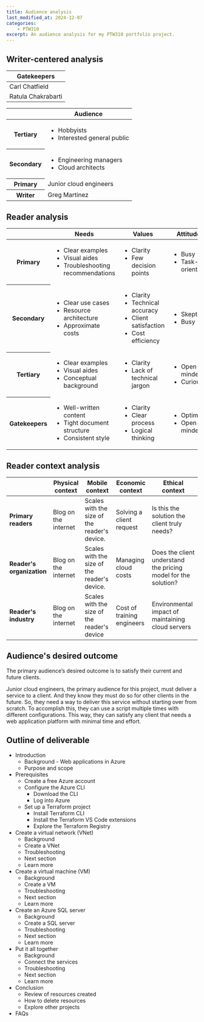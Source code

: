 ```yaml
---
title: Audience analysis
last_modified_at: 2024-12-07
categories:
    - PTW310
excerpt: An audience analysis for my PTW310 portfolio project.
---
```


## Writer-centered analysis

| Gatekeepers |
|-------------|
| Carl Chatfield |
| Ratula Chakrabarti |

<table>
    <thead>
        <tr>
            <th></th>
            <th>Audience</th>
        </tr>
    </thead>
    <tbody>
        <tr>
            <th>Tertiary</th>
            <td><ul>
                <li>Hobbyists</li>
                <li>Interested general public</li>
            </ul></td>
        </tr>
        <tr>
            <th>Secondary</th>
            <td><ul>
                <li>Engineering managers</li>
                <li>Cloud architects</li>
            </ul></td>
        </tr>
        <tr>
            <th>Primary</th>
            <td>Junior cloud engineers</td>
        </tr>
        <tr>
            <th>Writer</th>
            <td>Greg Martinez</td>
        </tr>
    </tbody>
</table>

## Reader analysis

<table>
    <thead>
        <tr>
            <th></th>
            <th>Needs</th>
            <th>Values</th>
            <th>Attitudes</th>
        </tr>
    </thead>
    <tbody>
        <tr>
            <th>Primary</th>
            <td><ul>
                <li>Clear examples</li>
                <li>Visual aides</li>
                <li>Troubleshooting recommendations</li>
            </ul></td>
            <td><ul>
                <li>Clarity</li>
                <li>Few decision points</li>
            </ul></td>
            <td><ul>
                <li>Busy</li>
                <li>Task-oriented</li>
            </ul></td>
        </tr>
        <tr>
            <th>Secondary</th>
            <td><ul>
                <li>Clear use cases</li>
                <li>Resource architecture</li>
                <li>Approximate costs</li>
            </ul></td>
            <td><ul>
                <li>Clarity</li>
                <li>Technical accuracy</li>
                <li>Client satisfaction</li>
                <li>Cost efficiency</li>
            </ul></td>
            <td><ul>
                <li>Skeptical</li>
                <li>Busy</li>
            </ul></td>
        </tr>
        <tr>
            <th>Tertiary</th>
            <td><ul>
                <li>Clear examples</li>
                <li>Visual aides</li>
                <li>Conceptual background</li>
            </ul></td>
            <td><ul>
                <li>Clarity</li>
                <li>Lack of technical jargon</li>
            </ul></td>
            <td><ul>
                <li>Open-minded</li>
                <li>Curious</li>
            </ul></td>
        </tr>
        <tr>
            <th>Gatekeepers</th>
            <td><ul>
                <li>Well-written content</li>
                <li>Tight document structure</li>
                <li>Consistent style</li>
            </ul></td>
            <td><ul>
                <li>Clarity</li>
                <li>Clear process</li>
                <li>Logical thinking</li>
            </ul></td>
            <td><ul>
                <li>Optimistic</li>
                <li>Open-minded</li>
            </ul></td>
        </tr>
    </tbody>
</table>

## Reader context analysis

| | Physical context | Mobile context | Economic context | Ethical context |
|-|------------------|----------------|------------------|---------|
| **Primary readers** | Blog on the internet | Scales with the size of the reader's device. | Solving a client request | Is this the solution the client truly needs? |
| **Reader's organization** | Blog on the internet | Scales with the size of the reader's device. | Managing cloud costs | Does the client understand the pricing model for the solution? |
| **Reader's industry** | Blog on the internet | Scales with the size of the reader's device | Cost of training engineers | Environmental impact of maintaining cloud servers |

## Audience's desired outcome

The primary audience’s desired outcome is to satisfy their current and future clients.

Junior cloud engineers, the primary audience for this project, must deliver a service
to a client. And they know they must do so for other clients in the future. So,
they need a way to deliver this service without starting over from scratch. To
accomplish this, they can use a script multiple times with different configurations.
This way, they can satisfy any client that needs a web application platform with
minimal time and effort.

## Outline of deliverable

- Introduction
  - Background - Web applications in Azure
  - Purpose and scope
- Prerequisites
  - Create a free Azure account
  - Configure the Azure CLI
    - Download the CLI
    - Log into Azure
  - Set up a Terraform project
    - Install Terraform CLI
    - Install the Terraform VS Code extensions
    - Explore the Terraform Registry
- Create a virtual network (VNet)
  - Background
  - Create a VNet
  - Troubleshooting
  - Next section
  - Learn more
- Create a virtual machine (VM)
  - Background
  - Create a VM
  - Troubleshooting
  - Next section
  - Learn more
- Create an Azure SQL server
  - Background
  - Create a SQL server
  - Troubleshooting
  - Next section
  - Learn more
- Put it all together
  - Background
  - Connect the services
  - Troubleshooting
  - Next section
  - Learn more
- Conclusion
  - Review of resources created
  - How to delete resources
  - Explore other projects
- FAQs

